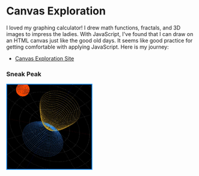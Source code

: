 # Canvas Exploration
I loved my graphing calculator! I drew math functions, fractals, and 3D images to impress the ladies. With JavaScript, I've found that I can draw on an HTML canvas just like the good old days. It seems like good practice for getting comfortable with applying JavaScript. Here is my journey: 
- [Canvas Exploration Site](https://quackersncheese.github.io/Canvas-Exploration/)

### Sneak Peak
[<img src="./images/3D_Drawing1.jpg" height=225 style="border: 2px solid dodgerblue;">](https://quackersncheese.github.io/Canvas-Exploration/drawings/drawing13.html)